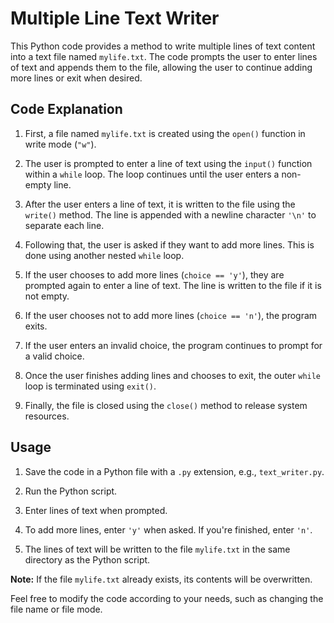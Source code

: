 # Multiple Line Text Writer

This Python code provides a method to write multiple lines of text content into a text file named `mylife.txt`. The code prompts the user to enter lines of text and appends them to the file, allowing the user to continue adding more lines or exit when desired.

## Code Explanation

1. First, a file named `mylife.txt` is created using the `open()` function in write mode (`"w"`).

2. The user is prompted to enter a line of text using the `input()` function within a `while` loop. The loop continues until the user enters a non-empty line.

3. After the user enters a line of text, it is written to the file using the `write()` method. The line is appended with a newline character `'\n'` to separate each line.

4. Following that, the user is asked if they want to add more lines. This is done using another nested `while` loop.

5. If the user chooses to add more lines (`choice == 'y'`), they are prompted again to enter a line of text. The line is written to the file if it is not empty.

6. If the user chooses not to add more lines (`choice == 'n'`), the program exits.

7. If the user enters an invalid choice, the program continues to prompt for a valid choice.

8. Once the user finishes adding lines and chooses to exit, the outer `while` loop is terminated using `exit()`.

9. Finally, the file is closed using the `close()` method to release system resources.

## Usage

1. Save the code in a Python file with a `.py` extension, e.g., `text_writer.py`.

2. Run the Python script.

3. Enter lines of text when prompted.

4. To add more lines, enter `'y'` when asked. If you're finished, enter `'n'`.

5. The lines of text will be written to the file `mylife.txt` in the same directory as the Python script.

**Note:** If the file `mylife.txt` already exists, its contents will be overwritten.

Feel free to modify the code according to your needs, such as changing the file name or file mode.
